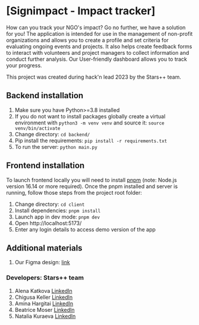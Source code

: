 # [Signimpact - Impact tracker]

How can you track your NGO's impact? Go no further, we have a solution for you! The application is intended for use in the management of non-profit organizations and allows you to create a profile and set criteria for evaluating ongoing events and projects. It also helps create feedback forms to interact with volunteers and project managers to collect information and conduct further analysis. Our User-friendly dashboard allows you to track your progress.

This project was created during hack'n lead 2023 by the Stars++ team. 

## Backend installation

1. Make sure you have Python>=3.8 installed
2. If you do not want to install packages globally create a virtual environment with `python3 -m venv venv` and source it: `source venv/bin/activate`
3. Change directory: `cd backend/`
4. Pip install the requirements: `pip install -r requirements.txt`
5. To run the server: `python main.py`

## Frontend installation

To launch frontend locally you will need to install [pnpm](https://pnpm.io/installation ) (note: Node.js version 16.14 or more required). Once the pnpm installed and server is running, follow those steps from the project root folder:
1. Change directory: `cd client`
2. Install dependencies: `pnpm install`
3. Launch app in dev mode: `pnpm dev`
4. Open http://localhost:5173/
5. Enter any login details to access demo version of the app


## Additional materials

1. Our Figma design: [link](https://www.figma.com/file/NBIqvMoEPv3AYdC2FlXpEh/Signifimpact?type=design&mode=design&t=rPBbSIA1jpk2fkmD-1)

### Developers: Stars++ team
1. Alena Katkova [LinkedIn](https://www.linkedin.com/in/alena-a-katkova/)
2. Chigusa Keller [LinkedIn](https://www.linkedin.com/in/chigusakeller/)
3. Amina Hargitai [LinkedIn](https://www.linkedin.com/in/amina-hargitai/)
4. Beatrice Moser [LinkedIn](https://www.linkedin.com/in/beatrice-moser/)
5. Natalia Kuraeva [LinkedIn](https://www.linkedin.com/in/natalia-kuraeva-zurich/)

